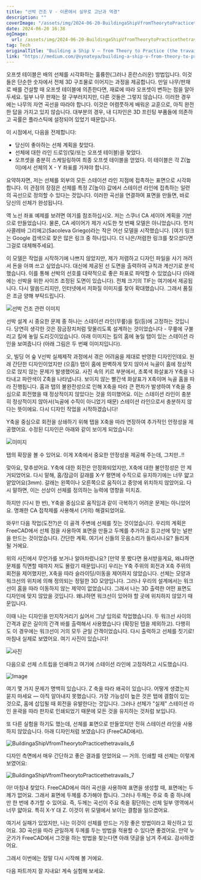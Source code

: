 ```yaml
---
title: "선박 건조 V - 이론에서 실무로 고난과 역경"
description: ""
coverImage: "/assets/img/2024-06-20-BuildingaShipVfromTheorytoPracticethetravails_0.png"
date: 2024-06-20 16:38
ogImage: 
  url: /assets/img/2024-06-20-BuildingaShipVfromTheorytoPracticethetravails_0.png
tag: Tech
originalTitle: "Building a Ship V — from Theory to Practice (the travails)"
link: "https://medium.com/@vynateya/building-a-ship-v-from-theory-to-practice-the-travails-e4abf0dc1c11"
---
```



오프셋 테이블은 배의 선체를 시각화하는 훌륭한(그러나 혼란스러운) 방법입니다. 이것들은 단순한 숫자에서 전체 3D 구조물로 이어지는 과정을 제공합니다. 만일 나무/판재로 배를 건설할 때 오프셋 테이블에 의존한다면, 재료에 따라 오프셋이 변하는 점을 알아두세요. 일부 나무 판재는 잘 구부러지지만, 다른 것들은 그렇지 않습니다. 이러한 경우에는 나무의 자연 곡선을 따라야 합니다. 이것은 어렴풋하게 배워온 교훈으로, 아직 완전한 답을 가지고 있지 않습니다. 대부분의 경우, 내 디자인은 3D 프린팅 부품들에 의존하고 곡률은 플라스틱에 설정되어 있었기 때문입니다.

이 시점에서, 다음을 전제합니다:
- 당신이 좋아하는 선체 계획을 찾았다.
- 선체에 대한 라인 드로잉(및/또는 오프셋 테이블)을 찾았다.
- 오프셋을 충분히 스케일링하여 최종 오프셋 테이블을 얻었다. 이 테이블은 각 Z(높이)에서 선체의 X - Y 좌표를 가져야 합니다.

요약하자면, 저는 선체를 외부의 모든 스테이션 라인 지점에 접촉하는 표면으로 시각화합니다. 이 관점의 장점은 선체를 특정 Z(높이) 값에서 스테이션 라인에 접촉하는 일련의 곡선으로 정의할 수 있다는 것입니다. 이러한 곡선을 연결하여 표면을 만들면, 바로 당신의 선체가 완성됩니다.

<div class="content-ad"></div>

역 노선 좌표 예제를 보려면 여기를 참조하십시오. 저는 스쿠너 CA 세이어 계획을 기반으로 만들었습니다. 물론, CA 세이어가 제가 시도한 첫 번째 모델은 아니었습니다. 먼저 사콜레바 그리에고(Sacoleva Griego)라는 작은 어선 모델을 시작했습니다. [여기 링크는 Google 검색으로 찾은 많은 링크 중 하나입니다. 더 나은/저렴한 링크를 찾으셨다면 그걸로 대체해주세요].

이 모델은 작업을 시작하기에 나쁘지 않았지만, 제가 저렴하고 디자인 파일을 사기 꺼려서 돈을 아껴 쓰고 싶었습니다. 대신에 제공된 선 도면을 출력하여 규칙과 계산기로 분석했습니다. 이를 통해 선박의 선호를 대략적으로 좋은 좌표로 파악할 수 있었습니다 (아래에는 선박을 위한 사이즈 조정된 도면이 있습니다). 전체 크기의 TIF는 여기에서 제공됩니다. 다시 말씀드리지만, 인터넷에서 저화질 이미지를 찾아 확대했습니다. 그래서 품질은 조금 양해 부탁드립니다.

![선박 건조 관련 이미지](/assets/img/2024-06-20-BuildingaShipVfromTheorytoPracticethetravails_0.png)

선박 설계 시 중요한 문제 중 하나는 스테이션 라인(무릎)을 킬(등)에 고정하는 것입니다. 당연히 생각한 것은 잠금장치처럼 맞물리도록 설계하는 것이었습니다 - 무릎에 구불리고 킬에 놓일 도리깃이있습니다. 아래 이미지는 킬의 홈에 놓일 탭이 있는 스테이션 라인을 보여줍니다 (아래 그림은 두 번째 이미지입니다).

<div class="content-ad"></div>

오, 빌딩 어 숲 Ⅴ선박 실제제작 과정에서 겪은 어려움을 제대로 반영한 디자인인데요. 원래 간단한 디자인이었지만 (으흠!) 탭이 홈에 완벽하게 맞지 않아서 늑골이 홈에 정상적으로 앉지 않는 문제가 발생했어요. 사진 속의 키르 부분에서, 초록색 화살표가 Y축을 나타내고 파란색이 Z축을 나타냅니다. 보이지 않는 빨간색 화살표가 X축이며 늑골 홈을 따라 진행됩니다. 홈과 탭의 불완전성으로 인해 X축을 따라 큰 편차가 발생하여 Y축을 중심으로 회전했을 때 정상적이지 않았다는 것을 의미했어요. 이는 스테이션 라인이 충분히 정상적이지 않아서(늑골에 수직이 아니었기 때문) 스테이션 라인으로서 충분하지 않다는 뜻이에요. 다시 디자인 작업을 시작하겠습니다!

Y축을 중심으로 회전을 상쇄하기 위해 탭을 X축을 따라 연장하여 추가적인 안정성을 제공했어요. 수정된 디자인은 아래와 같이 보이게 되었습니다:

<div class="content-ad"></div>

![이미지](/assets/img/2024-06-20-BuildingaShip-VfromTheorytoPracticethetravails_3.png)

탭의 확장을 볼 수 있어요. 이게 X축에서 중요한 안정성을 제공해 주는데, 그치만..!!

맞아요, 맞추셨어요. Y축에 대한 회전은 안정화되었지만, X축에 대한 불안정성은 안 제거되었어요. 다시 말해, 홈/잠금이 갈래를 X-Y 평면에 수직으로 유지하기에는 너무 얇고 얕았어요(3mm). 갈래는 왼쪽이나 오른쪽으로 움직이고 중앙에 위치하지 않았어요. 다시 말하면, 이는 선상이 선체를 정의하는 능력에 영향을 미치죠.

하지만 (다시 한 번), Y축을 중심으로 움직임과 같이 극복하기 어려운 문제는 아니었어요. 명쾌한 CA 접착제를 사용해서 (거의) 해결되었어요.

<div class="content-ad"></div>

와우!! 다음 작업(도전?)은 이 골격 주변에 선체를 짓는 것이었습니다. 우리의 계획은 FreeCAD에서 선체 점을 사용하여 표면을 만들고 두께를 추가하고 등고선에 맞는 널판을 만드는 것이었습니다. 간단한 계획. 여기서 신들의 웃음소리가 들리시나요? 들리게 될 거에요.

위의 사진에서 무언가를 보거나 알아차렸나요? [만약 못 봤다면 용서받을게요, 왜냐하면 문제를 직면할 때까지 저도 몰랐기 때문입니다] 우리는 Y축 주위의 회전과 X축 주위의 회전을 제어했지만, X축을 따라 슬라이딩/이동을 제어하지 않았습니다. 선체는 모양과 워크선의 위치에 의해 정의되는 정밀한 3D 모양입니다. 그러나 우리의 설계에서는 워크선이 홈을 따라 이동하지 않는 제약이 없었습니다. 그래서 나는 3D 출력한 어떤 표면도 디자인에 맞지 않았을 것입니다. 왜냐하면 워크선이 있어야 할 곳에 위치하지 않았기 때문입니다.

이때 나는 디자인을 만지작거리기 싫어서 그냥 임의로 작업했습니다. 두 워크선 사이의 간격과 같은 길이의 간격 바를 출력해서 사용했습니다 (확장된 탭을 제외하고). 다행히도 이 경우에는 워크선이 거의 모두 균일 간격이었습니다. 다시 출력하고 선체를 짓기로! 마침내 실제로 보였어요. 여기 사진이 있습니다!

![사진](/assets/img/2024-06-20-BuildingaShipVfromTheorytoPracticethetravails_4.png)

<div class="content-ad"></div>

다음으로 선체 스트립을 인쇄하고 여기에 스테이션 라인에 고정하려고 시도했습니다.

![Image](/assets/img/2024-06-20-BuildingaShipVfromTheorytoPracticethetravails_5.png)

여기 몇 가지 문제가 명백히 있습니다. Z 축을 따라 왜곡이 있습니다. 어떻게 생겼는지 묻지 마세요 — 아직 알아내지 못했습니다. 가장 가능성이 높은 것은 탭에 결함이 있는 것으로, 홈에 삽입될 때 회전을 유발한다는 것입니다. 그러나 선체가 "실제" 스테이션 라인 윤곽을 따라 판자로 인쇄되었기 때문에 모든 것을 유지하는 것처럼 보입니다.

또 다른 실험을 하기도 했는데, 선체를 표면으로 만들었지만 전혀 스테이션 라인을 사용하지 않았습니다. 아래 디자인처럼 보였습니다 (FreeCAD에서).

<div class="content-ad"></div>


![BuildingaShipVfromTheorytoPracticethetravails_6](/assets/img/2024-06-20-BuildingaShipVfromTheorytoPracticethetravails_6.png)

디자인 측면에서 매우 간단하고 좋은 결과를 얻었어요 — 거의. 인쇄할 때 선체는 이렇게 보였어요:

![BuildingaShipVfromTheorytoPracticethetravails_7](/assets/img/2024-06-20-BuildingaShipVfromTheorytoPracticethetravails_7.png)

아! 마침내 찾았다. FreeCAD에서 여러 곡선을 사용하여 표면을 생성할 때, 표면에는 두께가 없어요. 그래서 표면에 두께를 추가해야 합니다. 그러나 두께는 주요 축 중 하나에만 한 번에 추가할 수 있어요. 즉, 두께는 곡선이 주요 축을 횡단하는 선체 일부 영역에서 너무 얇아요. 특히 X-Y 대 Z. 이것이 위 모델에서 보이는 결함을 일으켰어요.


<div class="content-ad"></div>

여기서 실패가 있었지만, 나는 이것이 선체를 만드는 가장 좋은 방법이라고 확신하고 있어요. 3D 곡선을 따라 균일하게 두께를 두는 방법을 적용할 수 있다면 좋겠어요. 만약 누군가가 FreeCAD에서 그것을 하는 방법을 찾는다면 아래 댓글을 남겨 주세요. 감사하겠어요.

그래서 이번에는 정말 다시 시작해 볼 거에요.

다음 파트까지 잘 지내요! 계속 실험해 보세요.